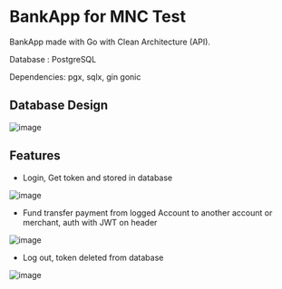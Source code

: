 # BankApp for MNC Test

BankApp made with Go with Clean Architecture (API).

Database : PostgreSQL 

Dependencies: pgx, sqlx, gin gonic

## Database Design

![image](https://user-images.githubusercontent.com/63460549/165037388-8a3eb930-733c-4337-ba9b-f6ca5e28692b.png)

## Features

- Login, Get token and stored in database

![image](https://user-images.githubusercontent.com/63460549/165037874-fdcb6cd0-0dd5-4a2d-8829-ab6008125ddf.png)

- Fund transfer payment from logged Account to another account or merchant, auth with JWT on header

![image](https://user-images.githubusercontent.com/63460549/165038105-d9a74059-1178-423d-af5a-ec32c39bad14.png)

- Log out, token deleted from database

![image](https://user-images.githubusercontent.com/63460549/165038187-1cbea647-44e8-4ad1-8b9a-055a0e6b319e.png)
